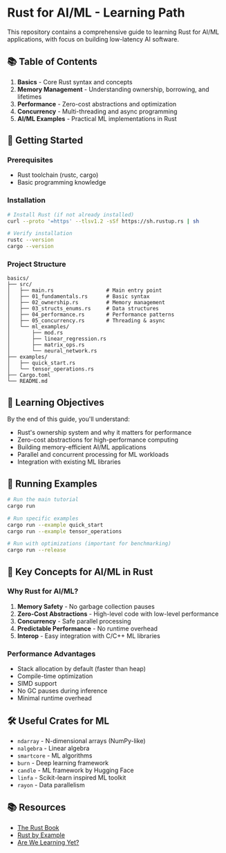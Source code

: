 # Rust for AI/ML - Learning Path

This repository contains a comprehensive guide to learning Rust for AI/ML applications, with focus on building low-latency AI software.

## 📚 Table of Contents

1. **Basics** - Core Rust syntax and concepts
2. **Memory Management** - Understanding ownership, borrowing, and lifetimes
3. **Performance** - Zero-cost abstractions and optimization
4. **Concurrency** - Multi-threading and async programming
5. **AI/ML Examples** - Practical ML implementations in Rust

## 🚀 Getting Started

### Prerequisites
- Rust toolchain (rustc, cargo)
- Basic programming knowledge

### Installation
```bash
# Install Rust (if not already installed)
curl --proto '=https' --tlsv1.2 -sSf https://sh.rustup.rs | sh

# Verify installation
rustc --version
cargo --version
```

### Project Structure
```
basics/
├── src/
│   ├── main.rs                 # Main entry point
│   ├── 01_fundamentals.rs      # Basic syntax
│   ├── 02_ownership.rs         # Memory management
│   ├── 03_structs_enums.rs     # Data structures
│   ├── 04_performance.rs       # Performance patterns
│   ├── 05_concurrency.rs       # Threading & async
│   └── ml_examples/
│       ├── mod.rs
│       ├── linear_regression.rs
│       ├── matrix_ops.rs
│       └── neural_network.rs
├── examples/
│   ├── quick_start.rs
│   └── tensor_operations.rs
├── Cargo.toml
└── README.md
```

## 🎯 Learning Objectives

By the end of this guide, you'll understand:
- Rust's ownership system and why it matters for performance
- Zero-cost abstractions for high-performance computing
- Building memory-efficient AI/ML applications
- Parallel and concurrent processing for ML workloads
- Integration with existing ML libraries

## 🔧 Running Examples

```bash
# Run the main tutorial
cargo run

# Run specific examples
cargo run --example quick_start
cargo run --example tensor_operations

# Run with optimizations (important for benchmarking)
cargo run --release
```

## 📖 Key Concepts for AI/ML in Rust

### Why Rust for AI/ML?
1. **Memory Safety** - No garbage collection pauses
2. **Zero-Cost Abstractions** - High-level code with low-level performance
3. **Concurrency** - Safe parallel processing
4. **Predictable Performance** - No runtime overhead
5. **Interop** - Easy integration with C/C++ ML libraries

### Performance Advantages
- Stack allocation by default (faster than heap)
- Compile-time optimization
- SIMD support
- No GC pauses during inference
- Minimal runtime overhead

## 🛠️ Useful Crates for ML

- `ndarray` - N-dimensional arrays (NumPy-like)
- `nalgebra` - Linear algebra
- `smartcore` - ML algorithms
- `burn` - Deep learning framework
- `candle` - ML framework by Hugging Face
- `linfa` - Scikit-learn inspired ML toolkit
- `rayon` - Data parallelism

## 📚 Resources

- [The Rust Book](https://doc.rust-lang.org/book/)
- [Rust by Example](https://doc.rust-lang.org/rust-by-example/)
- [Are We Learning Yet?](http://www.arewelearningyet.com/)
